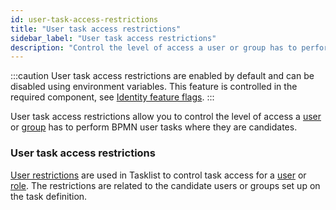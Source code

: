 ```yaml
---
id: user-task-access-restrictions
title: "User task access restrictions"
sidebar_label: "User task access restrictions"
description: "Control the level of access a user or group has to perform tasks in the system via user task access restrictions."
---
```


:::caution
User task access restrictions are enabled by default and can be disabled using environment variables. This feature is controlled in the required component, see [Identity feature flags](../../../../self-managed/identity/deployment/configuration-variables/#feature-flags).
:::

User task access restrictions allow you to control the level of access a [user](/self-managed/identity/user-guide/roles/add-assign-role.md) or
[group](self-managed/identity/user-guide/groups/create-group.md) has to perform BPMN user tasks where they are candidates.

### User task access restrictions

[User restrictions](self-managed/tasklist-deployment/tasklist-authentication.md/#user-restrictions) are used in Tasklist to control task access for a
[user](/self-managed/identity/user-guide/roles/add-assign-role.md) or [role](/self-managed/identity/user-guide/roles/add-assign-role.md). The restrictions are
related to the candidate users or groups set up on the task definition.
